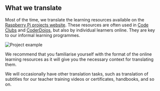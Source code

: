 ## What we translate

Most of the time, we translate the learning resources available on the [Raspberry Pi projects website](https://projects.raspberrypi.org). These resources are often used in [Code Clubs](https://projects.raspberrypi.org/en/codeclub) and [CoderDojos](https://projects.raspberrypi.org/en/codeclub), but also by individual learners online. They are key to our informal learning programmes.

![Project example](images/projects-example.png)

We recommend that you familiarise yourself with the format of the online learning resources as it will give you the necessary context for translating them. 

We will occasionally have other translation tasks, such as translation of subtitles for our teacher training videos or certificates, handbooks, and so on.  
